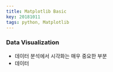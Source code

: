 ```yaml
---
title: Matplotlib Basic
key: 20181011
tags: python, Matplotlib
---
```


### Data Visualization
- 데이터 분석에서 시각화는 매우 중요한 부분
- 데이터
